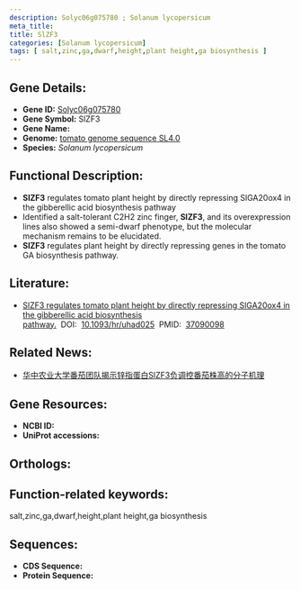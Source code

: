 ```yaml
---
description: Solyc06g075780 ; Solanum lycopersicum
meta_title:
title: SlZF3
categories: [Solanum lycopersicum]
tags: [ salt,zinc,ga,dwarf,height,plant height,ga biosynthesis ]
---
```


## Gene Details:
- **Gene ID:**	[Solyc06g075780]()
- **Gene Symbol:** SlZF3
- **Gene Name:** 
- **Genome:** [tomato genome sequence SL4.0]()
- **Species:** *Solanum lycopersicum*

## Functional Description:
   - **SlZF3** regulates tomato plant height by directly repressing SlGA20ox4 in the gibberellic acid biosynthesis pathway
   - Identified a salt-tolerant C2H2 zinc finger, **SlZF3**, and its overexpression lines also showed a semi-dwarf phenotype, but the molecular mechanism remains to be elucidated.
   - **SlZF3** regulates plant height by directly repressing genes in the tomato GA biosynthesis pathway.

## Literature:
   - [SlZF3 regulates tomato plant height by directly repressing SlGA20ox4 in the gibberellic acid biosynthesis pathway.]( https://academic.oup.com/hr/article/10/4/uhad025/7049411?login=true)&nbsp;&nbsp;DOI:&nbsp;&nbsp;[10.1093/hr/uhad025](https://academic.oup.com/hr/article/10/4/uhad025/7049411?login=true)&nbsp;&nbsp;PMID:&nbsp;&nbsp;[37090098](https://pubmed.ncbi.nlm.nih.gov/37090098/)

## Related News:
   - [华中农业大学番茄团队揭示锌指蛋白SlZF3负调控番茄株高的分子机理](https://mp.weixin.qq.com/s?__biz=MzIyOTY2NDYyNQ==&mid=2247568546&idx=5&sn=ddf67a2424799102e82fb18785fa1e65&chksm=a15cade70ae0f24433fcfd69e086d2ec6aa0d48d70d556d8469f06debf3559876a88403bb2f1&scene=27#wechat_redirect)

## Gene Resources:
- **NCBI ID:** [](https://www.ncbi.nlm.nih.gov/gene/?term=)
- **UniProt accessions:** [](https://www.uniprot.org/uniprotkb//entry)

## Orthologs:

## Function-related keywords:
salt,zinc,ga,dwarf,height,plant height,ga biosynthesis

## Sequences:
- **CDS Sequence:**
- **Protein Sequence:**
